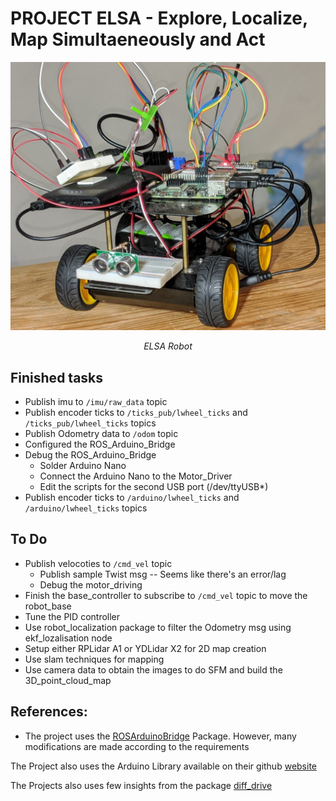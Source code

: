 # PROJECT ELSA - Explore, Localize, Map Simultaeneously and Act


<p align="center">
<img src="images/elsabot.jpeg" alt="sign" width="640">
</p>
<p align="center">
<em>ELSA Robot</em>
</p>


## Finished tasks

* Publish imu to `/imu/raw_data` topic 
* Publish encoder ticks to `/ticks_pub/lwheel_ticks` and `/ticks_pub/lwheel_ticks` topics
* Publish Odometry data to `/odom` topic
* Configured the ROS_Arduino_Bridge
* Debug the ROS_Arduino_Bridge
  * Solder Arduino Nano
  * Connect the Arduino Nano to the Motor_Driver
  * Edit the scripts for the second USB port (/dev/ttyUSB*)
* Publish encoder ticks to `/arduino/lwheel_ticks` and `/arduino/lwheel_ticks` topics

## To Do

* Publish velocoties to `/cmd_vel` topic 
  * Publish sample Twist msg -- Seems like there's an error/lag
  * Debug the motor_driving  
* Finish the base_controller to subscribe to `/cmd_vel` topic to move the robot_base
* Tune the PID controller
* Use robot_localization package to filter the Odometry msg using ekf_lozalisation node
* Setup either RPLidar A1 or YDLidar X2 for 2D map creation
* Use slam techniques for mapping
* Use camera data to obtain the images to do SFM and build the 3D_point_cloud_map


## References:
* The project uses the [ROSArduinoBridge](https://github.com/hbrobotics/ros_arduino_bridge) Package. However, many modifications are made according to the requirements

The Project also uses the Arduino Library available on their github [website](https://github.com/sparkfun/SparkFun_RedBot_Arduino_Library)

The Projects also uses few insights from the package [diff_drive](https://github.com/merose/diff_drive)
